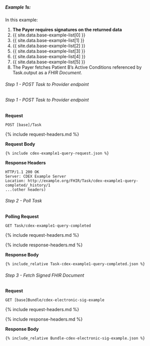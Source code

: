 ##### Example 1s:

In this example:

1. **The Payer requires signatures on the returned data**
1. {{ site.data.base-example-list[0] }}
1. {{ site.data.base-example-list[1] }}
1. {{ site.data.base-example-list[2] }}
1. {{ site.data.base-example-list[3] }}
1. {{ site.data.base-example-list[4] }}
1. {{ site.data.base-example-list[5] }}
1. The Payer fetches Patient B’s Active Conditions referenced by Task.output as a *FHIR Document*.


###### Step 1 - POST Task to Provider endpoint

###### Step 1 - POST Task to Provider endpoint

**Request**
~~~
POST [base]/Task
~~~

{% include request-headers.md %}

**Request Body**

~~~
{% include cdex-example1-query-request.json %}
~~~

**Response Headers**

~~~
HTTP/1.1 200 OK
Server: CDEX Example Server
Location: http://example.org/FHIR/Task/cdex-example1-query-completed/_history/1
...(other headers)
~~~

###### Step 2 - Poll Task

**Polling Request**
~~~
GET Task/cdex-example1-query-completed
~~~

{% include request-headers.md %}

{% include response-headers.md %}

**Response Body**

~~~
{% include_relative Task-cdex-example1-query-completed.json %}
~~~

###### Step 3 - Fetch Signed FHIR Document

**Request**
~~~
GET [base]Bundle/cdex-electronic-sig-example
~~~

{% include request-headers.md %}

{% include response-headers.md %}

**Response Body**

~~~
{% include_relative Bundle-cdex-electronic-sig-example.json %}
~~~
